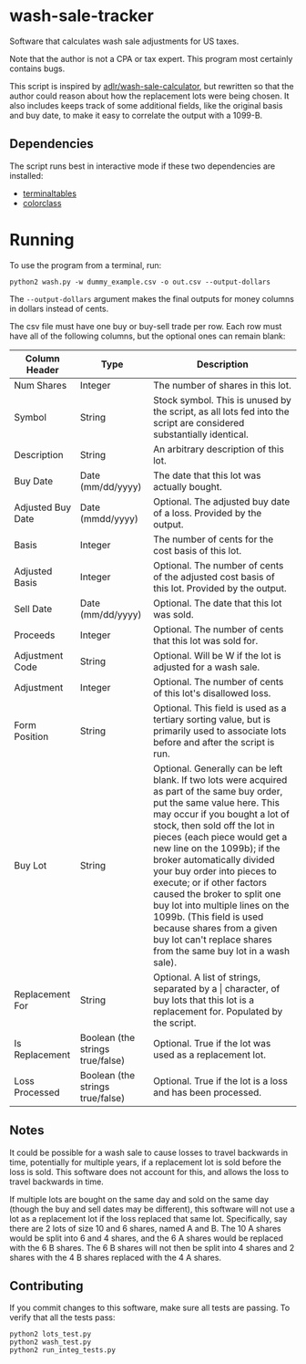 # wash-sale-tracker

Software that calculates wash sale adjustments for US taxes.

Note that the author is not a CPA or tax expert. This program most certainly contains bugs.

This script is inspired by [adlr/wash-sale-calculator](https://github.com/adlr/wash-sale-calculator), but rewritten so that the author could reason about how the replacement lots were being chosen. It also includes keeps track of some additional fields, like the original basis and buy date, to make it easy to correlate the output with a 1099-B.

## Dependencies

The script runs best in interactive mode if these two dependencies are installed:

* [terminaltables](https://github.com/Robpol86/terminaltables)
* [colorclass](https://github.com/Robpol86/colorclass)

# Running

To use the program from a terminal, run:

`python2 wash.py -w dummy_example.csv -o out.csv --output-dollars`

The `--output-dollars` argument makes the final outputs for money columns in dollars instead of cents.

The csv file must have one buy or buy-sell trade per row. Each row must have all of the following columns, but the optional ones can remain blank:

| Column Header | Type | Description |
|---------------|------|-------------|
| Num Shares | Integer | The number of shares in this lot. |
| Symbol | String | Stock symbol. This is unused by the script, as all lots fed into the script are considered substantially identical. |
| Description | String | An arbitrary description of this lot. |
| Buy Date | Date (mm/dd/yyyy) | The date that this lot was actually bought. |
| Adjusted Buy Date | Date (mmdd/yyyy) | Optional. The adjusted buy date of a loss. Provided by the output. |
| Basis | Integer | The number of cents for the cost basis of this lot. |
| Adjusted Basis | Integer | Optional. The number of cents of the adjusted cost basis of this lot. Provided by the output. |
| Sell Date | Date (mm/dd/yyyy) | Optional. The date that this lot was sold. |
| Proceeds | Integer | Optional. The number of cents that this lot was sold for. |
| Adjustment Code | String | Optional. Will be W if the lot is adjusted for a wash sale. |
| Adjustment | Integer | Optional. The number of cents of this lot's disallowed loss. |
| Form Position | String | Optional. This field is used as a tertiary sorting value, but is primarily used to associate lots before and after the script is run. |
| Buy Lot | String | Optional. Generally can be left blank. If two lots were acquired as part of the same buy order, put the same value here. This may occur if you bought a lot of stock, then sold off the lot in pieces (each piece would get a new line on the 1099b); if the broker automatically divided your buy order into pieces to execute; or if other factors caused the broker to split one buy lot into multiple lines on the 1099b. (This field is used because shares from a given buy lot can't replace shares from the same buy lot in a wash sale). |
| Replacement For | String | Optional. A list of strings, separated by a \| character, of buy lots that this lot is a replacement for. Populated by the script. |
| Is Replacement | Boolean (the strings true/false) | Optional. True if the lot was used as a replacement lot. |
| Loss Processed | Boolean (the strings true/false) | Optional. True if the lot is a loss and has been processed. |

## Notes

It could be possible for a wash sale to cause losses to travel backwards in time, potentially for multiple years, if a replacement lot is sold before the loss is sold. This software does not account for this, and allows the loss to travel backwards in time.

If multiple lots are bought on the same day and sold on the same day (though the buy and sell dates may be different), this software will not use a lot as a replacement lot if the loss replaced that same lot. Specifically, say there are 2 lots of size 10 and 6 shares, named A and B. The 10 A shares would be split into 6 and 4 shares, and the 6 A shares would be replaced with the 6 B shares. The 6 B shares will not then be split into 4 shares and 2 shares with the 4 B shares replaced with the 4 A shares.

## Contributing

If you commit changes to this software, make sure all tests are passing. To verify that all the tests pass:

```
python2 lots_test.py
python2 wash_test.py
python2 run_integ_tests.py
```
